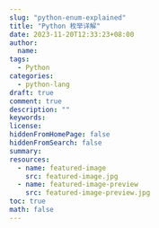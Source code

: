 ```yaml
---
slug: "python-enum-explained"
title: "Python 枚举详解"
date: 2023-11-20T12:33:23+08:00
author:
  name:
tags:
  - Python
categories:
  - python-lang
draft: true
comment: true
description: ""
keywords:
license:
hiddenFromHomePage: false
hiddenFromSearch: false
summary:
resources:
  - name: featured-image
    src: featured-image.jpg
  - name: featured-image-preview
    src: featured-image-preview.jpg
toc: true
math: false
---
```

